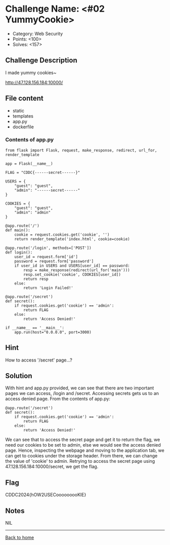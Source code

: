 # Challenge Name: <#02 YummyCookie>

- Category: Web Security
- Points: <100>
- Solves: <157>

## Challenge Description

I made yummy cookies~

http://47.128.156.184:10000/

## File content

- static
- templates
- app.py
- dockerfile

### Contents of app.py

```
from flask import Flask, request, make_response, redirect, url_for, render_template

app = Flask(__name__)

FLAG = "CDDC{------secret------}"

USERS = {
    "guest": "guest",
    "admin": "------secret------"
}

COOKIES = {
    "guest": "guest",
    "admin": "admin"
}

@app.route('/')
def main():
    cookie = request.cookies.get('cookie', '')
    return render_template('index.html', cookie=cookie)

@app.route('/login', methods=['POST'])
def login():
    user_id = request.form['id']
    password = request.form['password']
    if user_id in USERS and USERS[user_id] == password:
        resp = make_response(redirect(url_for('main')))
        resp.set_cookie('cookie', COOKIES[user_id])
        return resp
    else:
        return 'Login Failed!'

@app.route('/secret')
def secret():
    if request.cookies.get('cookie') == 'admin':
        return FLAG
    else:
        return 'Access Denied!'

if __name__ == '__main__':
    app.run(host="0.0.0.0", port=3000)
```

## Hint

How to access '/secret' page...?

## Solution

With hint and app.py provided, we can see that there are two important pages we can access, /login and /secret. Accessing secrets gets us to an access denied page. From the contents of app.py:

```
@app.route('/secret')
def secret():
    if request.cookies.get('cookie') == 'admin':
        return FLAG
    else:
        return 'Access Denied!'
```

We can see that to access the secret page and get it to return the flag, we need our cookies to be set to admin, else we would see the access denied page. Hence, inspecting the webpage and moving to the application tab, we can get to cookies under the storage header. From there, we can change the value of 'cookie' to admin. Retrying to access the secret page using 47.128.156.184:10000/secret, we get the flag.

## Flag

CDDC2024{hOW2USECooooooooKIE}

## Notes

NIL

---

[Back to home](https://github.com/kailermai/CTF-Writeups/tree/main/CDDC2024)
